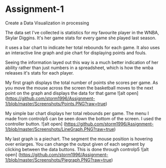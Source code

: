 # Assignment-1
Create a Data Visualization in processing 

The data set I've collected is statistics for my favourite player in the WNBA, Skylar Diggins. It's her game stats for every game she played last season. 

it uses a bar chart to indicate her total rebounds for each game. It also uses an interactive line graph and pie chart for displaying points and fouls. 

Seeing the information layed out this way is a much better indication of her ability rather than just numbers in a spreadsheet, which is how the wnba releases it's stats for each player. 


My first graph displays the total number of points she scores per game. As you move the mouse across the screen the basketball moves to the next point on the graph and displays the data for that game
![alt open]  (https://github.com/storm1996/Assignment-1/blob/master/Screenshots/Points.PNG?raw=true)

My simple bar chart displays her total rebounds per game. The menu I made from controlp5 can be seen down the bottom of the screen. I used the controller button. 
![alt open]  (https://github.com/storm1996/Assignment-1/blob/master/Screenshots/LineGraph.PNG?raw=true)

My last graph is a piechart. The segment the mouse position is hovering over enlarges. You can change the output given of each segment by clicking between the data buttons. This is done through controlp5
![alt open]  (https://github.com/storm1996/Assignment-1/blob/master/Screenshots/Piegraph.PNG?raw=true)
